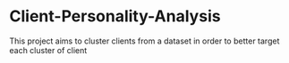 # Client-Personality-Analysis
This project aims to cluster clients from a dataset in order to better target each cluster of client 
